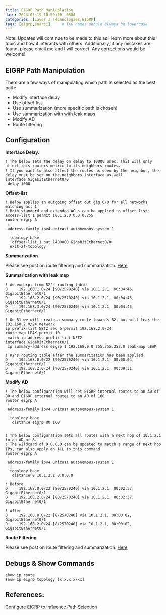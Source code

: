```yaml
---
title: EIGRP Path Maniuplation
date: 2024-03-19 10:50:00 -0500
categories: [Layer 3 Technologies,EIGRP]
tags: [eigrp,enarsi]     # TAG names should always be lowercase
---
```



Note: Updates will continue to be made to this as I learn more about this topic and how it interacts with others. Additionally, if any mistakes are found, please email me and I will correct. Any corrections would be welcome!

## EIGRP Path Manipulation

There are a few ways of manipulating which path is selected as the best path:

* Modify interface delay
* Use offset-list
* Use summarization (more specific path is chosen)
* Use summarization with with leak maps
* Modify AD
* Route filtering


## Configuration

**Interface Delay:**

```
! The below sets the delay on delay to 10000 usec. This will only affect this routers metric to its neighbors routes.
! If you want to also affect the routes as seen by the neighbor, the delay must be set on the neighbors interface as well
interface GigabitEthernet0/0
 delay 1000
```

**Offset-list**

```
! Below applies an outgoing offset out gig 0/0 for all networks matching acl 1
! Both standard and extended ACLs can be applied to offset lists
access-list 1 permit 10.1.2.0 0.0.0.255
router eigrp A
 !
 address-family ipv4 unicast autonomous-system 1
  !
  topology base
   offset-list 1 out 1400000 GigabitEthernet0/0 
  exit-af-topology
```

**Summarization**


Please see post on route filtering and summarization. [Here](https://camerondhegarty.github.io/posts/EIGRP-Filtering-Summarization/)

**Summarization with leak map**

```
! An excerpt from R2's routing table
D     192.168.1.0/24 [90/2570240] via 10.1.2.1, 00:04:45, GigabitEthernet0/1
D     192.168.2.0/24 [90/2570240] via 10.1.2.1, 00:04:45, GigabitEthernet0/1
D     192.168.3.0/24 [90/2570240] via 10.1.2.1, 00:04:45, GigabitEthernet0/1

! On R1 we will create a summary route towards R2, but will leak the 192.168.2.0/24 network
ip prefix-list NET2 seq 5 permit 192.168.2.0/24
route-map LEAK permit 10
 match ip address prefix-list NET2
interface GigabitEthernet0/1
 ip summary-address eigrp 1 192.168.0.0 255.255.252.0 leak-map LEAK

! R2's routing table after the summarization has been applied.
D     192.168.0.0/22 [90/2570240] via 10.1.2.1, 00:00:04, GigabitEthernet0/1
D     192.168.2.0/24 [90/2570240] via 10.1.2.1, 00:09:31, GigabitEthernet0/1
```

**Modify AD**

```
! The below configuration will set EIGRP internal routes to an AD of 80 and EIGRP external routes to an AD of 160
router eigrp A
 !
 address-family ipv4 unicast autonomous-system 1
  !
  topology base
   distance eigrp 80 160


! The below configuration sets all routes with a next hop of 10.1.2.1 to an AD of 8. 
! The wildcard of 0.0.0.0 can be updated to match a range of next hop IPs, can also apply an ACL to this command
router eigrp A
 !
 address-family ipv4 unicast autonomous-system 1
  !
  topology base
   distance 8 10.1.2.1 0.0.0.0

! Before
D     192.168.0.0/22 [80/2570240] via 10.1.2.1, 00:02:37, GigabitEthernet0/1
D     192.168.2.0/24 [80/2570240] via 10.1.2.1, 00:02:37, GigabitEthernet0/1

! After
D     192.168.0.0/22 [8/2570240] via 10.1.2.1, 00:00:02, GigabitEthernet0/1
D     192.168.2.0/24 [8/2570240] via 10.1.2.1, 00:00:02, GigabitEthernet0/1
```

**Route Filtering**

Please see post on route filtering and summarization. [Here](https://camerondhegarty.github.io/posts/EIGRP-Filtering-Summarization/)




## Debugs & Show Commands

```
show ip route
show ip eigrp topology [x.x.x.x/xx]
```

## References:

[Configure EIGRP to Influence Path Selection](https://www.cisco.com/c/en/us/support/docs/ip/enhanced-interior-gateway-routing-protocol-eigrp/221548-configure-eigrp-to-influence-path-select.html#toc-hId-228257578)
